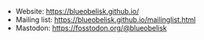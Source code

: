 * Website: https://blueobelisk.github.io/
* Mailing list: https://blueobelisk.github.io/mailinglist.html
* Mastodon: https://fosstodon.org/@blueobelisk
